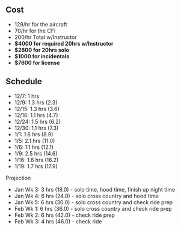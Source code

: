 ## Cost

* 129/hr for the aircraft
* 70/hr for the CFI
* 200/hr Total w/Instructor
* **$4000 for required 20hrs w/Instructor**
* **$2600 for 20hrs solo**
* **$1000 for incidentals**
* **$7600 for license**

## Schedule
* 12/7:   1 hrs
* 12/9:   1.3 hrs (2.3)
* 12/15:  1.3 hrs (3.6)
* 12/16:  1.1 hrs (4.7)
* 12/24:  1.5 hrs (6.2)
* 12/30:  1.1 hrs (7.3)
* 1/1:    1.6 hrs (8.9)
* 1/5:    2.1 hrs (11.0)
* 1/6:    1.1 hrs (12.1)
* 1/9:    2.5 hrs (14.6)
* 1/16:   1.6 hrs (16.2)
* 1/19:   1.7 hrs (17.9)

Projection

* Jan Wk 3:  3 hrs (18.0) - solo time, hood time, finish up night time
* Jan Wk 4:  6 hrs (24.0) - solo cross country and hood time
* Jan Wk 5:  6 hrs (30.0) - solo cross country and check ride prep
* Feb Wk 1:  6 hrs (36.0) - solo cross country and check ride prep
* Feb Wk 2:  6 hrs (42.0) - check ride prep
* Feb Wk 3:  4 hrs (46.0) - check ride
